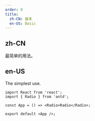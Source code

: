 ```yaml
---
order: 0
title:
  zh-CN: 基本
  en-US: Basic
---
```


## zh-CN

最简单的用法。

## en-US

The simplest use.

```tsx
import React from 'react';
import { Radio } from 'antd';

const App = () => <Radio>Radio</Radio>;

export default <App />;
```
